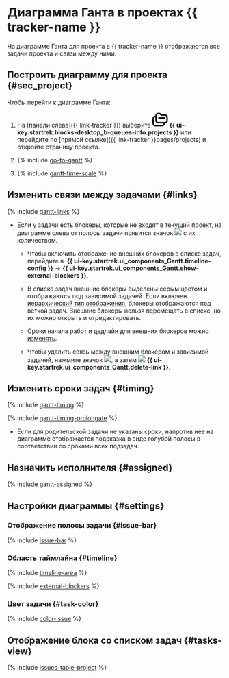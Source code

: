 # Диаграмма Ганта в проектах {{ tracker-name }}

На диаграмме Ганта для проекта в {{ tracker-name }} отображаются все задачи проекта и связи между ними.

## Построить диаграмму для проекта {#sec_project}

Чтобы перейти к диаграмме Ганта:

1. На [панели слева]({{ link-tracker }}) выберите ![](../../_assets/tracker/svg/project.svg)&nbsp;**{{ ui-key.startrek.blocks-desktop_b-queues-info.projects }}** или перейдите по [прямой ссылке]({{ link-tracker }}pages/projects) и откройте страницу проекта.

1. {% include [go-to-gantt](../../_includes/tracker/go-to-gantt.md) %}

1. {% include [gantt-time-scale](../../_includes/tracker/gantt-time-scale.md) %}

## Изменить связи между задачами {#links}

{% include [gantt-links](../../_includes/tracker/gantt-links.md) %}

* Если у задачи есть блокеры, которые не входят в текущий проект, на диаграмме слева от полосы задачи появится значок ![](../../_assets/tracker/svg/blocker.svg) с их количеством. 

   * Чтобы включить отображение внешних блокеров в списке задач, перейдите в [](../../_assets/tracker/svg/gantt-settings-button.svg)&nbsp;**{{ ui-key.startrek.ui_components_Gantt.timeline-config }}** → **{{ ui-key.startrek.ui_components_Gantt.show-external-blockers }}**.

   * В списке задач внешние блокеры выделены серым цветом и отображаются под зависимой задачей. Если включен [иерархический тип отображения](#trees), блокеры отображаются под веткой задач. Внешние блокеры нельзя перемещать в списке, но их можно открыть и отредактировать.

   * Сроки начала работ и дедлайн для внешних блокеров можно [изменять](#timing).

   * Чтобы удалить связь между внешним блокером и зависимой задачей, нажмите значок ![](../../_assets/tracker/svg/blocker.svg), а затем ![](../../_assets/tracker/svg/del-link.svg) **{{ ui-key.startrek.ui_components_Gantt.delete-link }}**.

## Изменить сроки задач {#timing}

{% include [gantt-timing](../../_includes/tracker/gantt-timing.md) %}

{% include [gantt-timing-prolongate](../../_includes/tracker/gantt-timing-prolongate.md) %}

* Если для родительской задачи не указаны сроки, напротив нее на диаграмме отображается подсказка в виде голубой полосы в соответствии со сроками всех подзадач.

## Назначить исполнителя {#assigned}

{% include [gantt-assigned](../../_includes/tracker/gantt-assigned.md) %}

## Настройки диаграммы {#settings}

### Отображение полосы задачи {#issue-bar}

{% include [issue-bar](../../_includes/tracker/issue-bar.md) %}

### Область таймлайна {#timeline}

{% include [timeline-area](../../_includes/tracker/timeline-area.md) %}

{% include [external-blockers](../../_includes/tracker/external-blockers.md) %}

### Цвет задачи {#task-color}

{% include [color-issue](../../_includes/tracker/color-issue.md) %}

## Отображение блока со списком задач {#tasks-view}

{% include [issues-table-project](../../_includes/tracker/issues-table-project.md) %}
